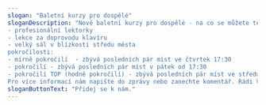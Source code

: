```yaml
---
slogan: "Baletní kurzy pro dospělé"
sloganDescription: "Nové baletní kurzy pro dospělé - na co se můžete těšit?
- profesionální lektorky
- lekce za doprovodu klavíru
- velký sál v blízkosti středu města
pokročilosti:
- mírně pokročilí  - zbývá posledních pár míst ve čtvrtek 17:30
- pokročilí - zbývá posledních pár míst v pátek od 17:30
- pokročilí TOP (hodně pokročilí) - zbývá posledních pár míst ve středu 19:30
Pro více informací nám napište do zprávy nebo zanechte komentář. Rádi Vás uvidíme!"
sloganButtonText: "Přidej se k nám."
---
```

